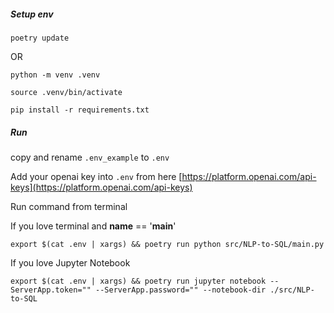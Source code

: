 ##### Setup env

```
poetry update
```

OR

```
python -m venv .venv
```

```
source .venv/bin/activate
```

```
pip install -r requirements.txt
```

##### Run

copy and rename `.env_example` to `.env`

Add your openai key into `.env` from here [https://platform.openai.com/api-keys](https://platform.openai.com/api-keys)

Run command from terminal

If you love terminal and __name__ == '__main__'
```
export $(cat .env | xargs) && poetry run python src/NLP-to-SQL/main.py
```

If you love Jupyter Notebook
```
export $(cat .env | xargs) && poetry run jupyter notebook --ServerApp.token="" --ServerApp.password="" --notebook-dir ./src/NLP-to-SQL
```
